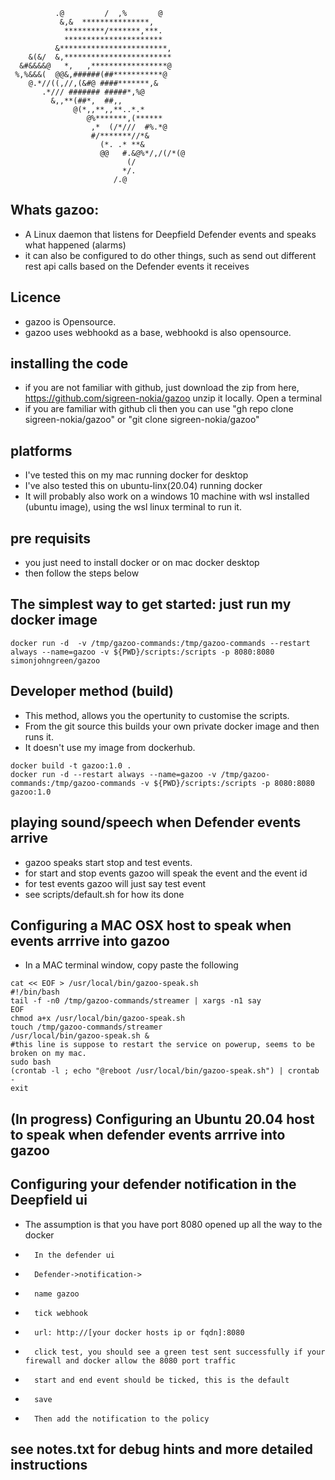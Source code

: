                                           
              .@         /  ,%       @     
               &,&  ***************,       
                *********/*******,***.     
                **********************     
              &************************,   
        &(&/  &,************************   
      &#&&&&@   *,   ,*****************@   
     %,%&&&(  @@&,######(##***********@    
        @.*//((,//,(&#@ ####*******,&      
           .*/// ####### #####*,%@         
             &,,**(##*,  ##,,              
                  @(*,,**,,**..*.*         
                     @%*******,(******     
                      ,*  (/*///  #%.*@    
                      #/*******//*&        
                        (*. .* **&         
                        @@   #.&@%*/,/(/*(@
                              (/           
                             */.           
                           /.@     

## Whats gazoo:

* A Linux daemon that listens for Deepfield Defender events and speaks what happened (alarms) 
* it can also be configured to do other things, such as send out different rest api calls based on the Defender events it receives

## Licence

* gazoo is Opensource. 
* gazoo uses webhookd as a base, webhookd is also opensource. 

## installing the code

* if you are not familiar with github, just download the zip from here, https://github.com/sigreen-nokia/gazoo  unzip it locally. Open a terminal
* if you are familiar with github cli then you can use "gh repo clone sigreen-nokia/gazoo" or "git clone sigreen-nokia/gazoo"

## platforms

* I've tested this on my mac running docker for desktop
* I've also tested this on ubuntu-linx(20.04) running docker
* It will probably also work on a windows 10 machine with wsl installed (ubuntu image), using the wsl linux terminal to run it.

## pre requisits

* you just need to install docker or on mac docker desktop
* then follow the steps below

## The simplest way to get started: just run my docker image

```
docker run -d  -v /tmp/gazoo-commands:/tmp/gazoo-commands --restart always --name=gazoo -v ${PWD}/scripts:/scripts -p 8080:8080 simonjohngreen/gazoo
```

## Developer method (build)

* This method, allows you the opertunity to customise the scripts. 
* From the git source this builds your own private docker image and then runs it. 
* It doesn't use my image from dockerhub.

```
docker build -t gazoo:1.0 .
docker run -d --restart always --name=gazoo -v /tmp/gazoo-commands:/tmp/gazoo-commands -v ${PWD}/scripts:/scripts -p 8080:8080 gazoo:1.0
```

## playing sound/speech when Defender events arrive

* gazoo speaks start stop and test events.
* for start and stop events gazoo will speak the event and the event id
* for test events gazoo will just say test event
* see scripts/default.sh for how its done

## Configuring a  MAC OSX host to speak when events arrrive into gazoo

* In a MAC terminal window, copy paste the following
```
cat << EOF > /usr/local/bin/gazoo-speak.sh
#!/bin/bash
tail -f -n0 /tmp/gazoo-commands/streamer | xargs -n1 say
EOF
chmod a+x /usr/local/bin/gazoo-speak.sh
touch /tmp/gazoo-commands/streamer
/usr/local/bin/gazoo-speak.sh &
#this line is suppose to restart the service on powerup, seems to be broken on my mac.
sudo bash
(crontab -l ; echo "@reboot /usr/local/bin/gazoo-speak.sh") | crontab -
exit
```

## (In progress) Configuring an Ubuntu 20.04 host to speak when defender events arrrive into gazoo

## Configuring your defender notification in the Deepfield ui

* The assumption is that you have port 8080 opened up all the way to the docker
*       In the defender ui
*       Defender->notification->
*       name gazoo
*       tick webhook
*       url: http://[your docker hosts ip or fqdn]:8080
*       click test, you should see a green test sent successfully if your firewall and docker allow the 8080 port traffic
*       start and end event should be ticked, this is the default
*       save
*       Then add the notification to the policy


## see notes.txt for debug hints and more detailed instructions

